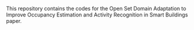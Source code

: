 This repository contains the codes for the Open Set Domain Adaptation to Improve Occupancy Estimation and Activity Recognition in Smart Buildings paper.
